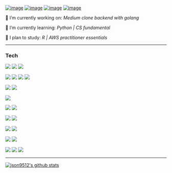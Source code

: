 

[![image](https://img.shields.io/badge/json9512%40gmail.com-white?logo=gmail&&labelColor=white)](mailto:json9512@gmail.com)
[![image](https://img.shields.io/badge/json9512.github.io-white?logo=jekyll&&labelColor=white&&logoColor=black)](https://json9512.github.io/blog/)
[![image](https://img.shields.io/badge/Junghyun%20Son-white?logo=linkedin&&labelColor=white&&logoColor=black)](https://www.linkedin.com/in/junghyun-son/)
[![image](https://img.shields.io/badge/resume-Junghyun%20Son-white?labelColor=white&&logoColor=black)](https://drive.google.com/file/d/17cc3m66kqiFHqxQPk_8vHqgpC4-iyH1m/view?usp=sharing)


🔭 I’m currently working on: *Medium clone backend with golang*

💬 I’m currently learning: *Python | CS fundamental*

🌱 I plan to study: *R | AWS practitioner essentials*
***

### Tech

![](https://img.shields.io/badge/python-⭐⭐⭐-white?logo=python&style=for-the-badge&&labelColor=white&&logoColor=)
![](https://img.shields.io/badge/javascript-⭐⭐-white?logo=javascript&style=for-the-badge&&labelColor=white&&logoColor=)
![](https://img.shields.io/badge/go-⭐⭐-white?logo=go&style=for-the-badge&&labelColor=white&&logoColor=)

![](https://img.shields.io/badge/react-⭐⭐-white?logo=react&style=for-the-badge&&labelColor=white&&logoColor=)
![](https://img.shields.io/badge/node.js-⭐⭐-white?logo=node.js&style=for-the-badge&&labelColor=white&&logoColor=)
![](https://img.shields.io/badge/django-⭐-white?logo=django&style=for-the-badge&&labelColor=white&&logoColor=black)
![](https://img.shields.io/badge/tensorflow-⭐-white?logo=tensorflow&style=for-the-badge&&labelColor=white&&logoColor=)

![](https://img.shields.io/badge/postgresql-⭐⭐-white?logo=postgresql&style=for-the-badge&&labelColor=white&&logoColor=black)
![](https://img.shields.io/badge/redis-⭐-white?logo=redis&style=for-the-badge&&labelColor=white&&logoColor=)

![](https://img.shields.io/badge/docker-⭐⭐-white?logo=docker&style=for-the-badge&&labelColor=white&&logoColor=)


![](https://img.shields.io/badge/github%20actions-⭐⭐-white?logo=github-actions&style=for-the-badge&&labelColor=white&&logoColor=)
![](https://img.shields.io/badge/travis%20ci-⭐⭐-white?logo=travis-ci&style=for-the-badge&&labelColor=white&&logoColor=)

![](https://img.shields.io/badge/amazon%20aws-⭐⭐-white?logo=amazon-aws&style=for-the-badge&&labelColor=white&&logoColor=black)
![](https://img.shields.io/badge/heroku-⭐⭐-white?logo=heroku&style=for-the-badge&&labelColor=white&&logoColor=black)

![](https://img.shields.io/badge/github-⭐⭐-white?logo=github&style=for-the-badge&&labelColor=white&&logoColor=black)
![](https://img.shields.io/badge/bitbucket-⭐-white?logo=bitbucket&style=for-the-badge&&labelColor=white&&logoColor=black)

![](https://img.shields.io/badge/windows-⭐⭐-white?logo=windows&style=for-the-badge&&labelColor=white&&logoColor=black)
![](https://img.shields.io/badge/linux-⭐⭐-white?logo=linux&style=for-the-badge&&labelColor=white&&logoColor=black)

![](https://img.shields.io/badge/slack-⭐⭐-white?logo=slack&style=for-the-badge&&labelColor=white&&logoColor=black)
![](https://img.shields.io/badge/trello-⭐-white?logo=trello&style=for-the-badge&&labelColor=white&&logoColor=black)
![](https://img.shields.io/badge/asana-⭐-white?logo=asana&style=for-the-badge&&labelColor=white&&logoColor=black)

****
[![json9512's github stats](https://github-readme-stats.vercel.app/api?username=json9512&theme=tokyonight&show_icons=true)](https://github.com/json9512/json9512)


<!--
**json9512/json9512** is a ✨ _special_ ✨ repository because its `README.md` (this file) appears on your GitHub profile.

Here are some ideas to get you started:

- 🔭 I’m currently working on ...
- 🌱 I’m currently learning ...
- 👯 I’m looking to collaborate on ...
- 🤔 I’m looking for help with ...
- 💬 Ask me about ...
- 📫 How to reach me: ...
- 😄 Pronouns: ...
- ⚡ Fun fact: ...
-->

